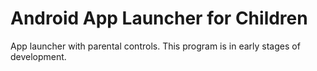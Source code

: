 # Android App Launcher for Children
App launcher with parental controls. This program is in early stages of development.
